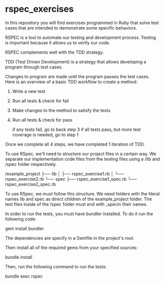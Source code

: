 # rspec_exercises

In this repository you will find exercises programmed in Ruby that solve test cases that are intended to demonstrate some specific behaviors.

RSPEC is a tool to automate our testing and development process. Testing is important because it allows us to verify our code.

RSPEC complements well with the TDD strategy.

TDD (Test Driven Development) is a strategy that allows developing a program through test cases.

Changes to program are made until the program passes the test cases. Here is an overview of a basic TDD workflow to create a method:

1) Write a new test
    
2) Run all tests & check for fail

3) Make changes to the method to satisfy the tests

4) Run all tests & check for pass

   if any tests fail, go to back step 3
   if all tests pass, but more test coverage is needed, go to step 1

Once we complete all 4 steps, we have completed 1 iteration of TDD.

To use RSpec, we'll need to structure our project files in a certain way. 
We separate our implementation code files from the testing files using a /lib and /spec folder respectively.

/example_project
  ├── lib
  │   ├── rspec_exercise1.rb
  │   └── rspec_exercise2.rb
  └── spec
      ├── rspec_exercise1_spec.rb
      └── rspec_exercise2_spec.rb
      
To use RSpec, we must follow this structure. We need folders with the literal names lib and spec as direct children of the example_project folder. 
The test files inside of the /spec folder must end with _specin their names.

In order to run the tests, you must have bundler installed. To do it run the following code:

gem install bundler

The dependencies are specify in a Gemfile in the project's root.

Then install all of the required gems from your specified sources:

bundle install

Then, run the following command to run the tests:

bundle exec rspec

